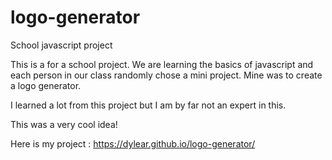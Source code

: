 # logo-generator
School javascript project

This is a for a school project. We are learning the basics of javascript and each person in our class randomly chose a mini project. Mine was to create a logo generator.

I learned a lot from this project but I am by far not an expert in this.

This was a very cool idea!

Here is my project : https://dylear.github.io/logo-generator/
